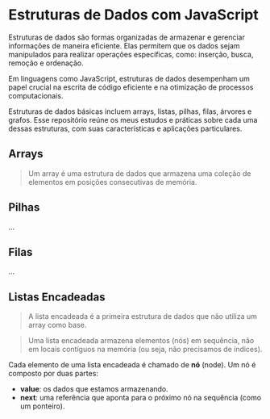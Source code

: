 # Estruturas de Dados com JavaScript

Estruturas de dados são formas organizadas de armazenar e gerenciar informações de maneira eficiente. Elas permitem que os dados sejam manipulados para realizar operações específicas, como: inserção, busca, remoção e ordenação.

Em linguagens como JavaScript, estruturas de dados desempenham um papel crucial na escrita de código eficiente e na otimização de processos computacionais.

Estruturas de dados básicas incluem arrays, listas, pilhas, filas, árvores e grafos. Esse repositório reúne os meus estudos e práticas sobre cada uma dessas estruturas, com suas características e aplicações particulares.

## Arrays
> Um array é uma estrutura de dados que armazena uma coleção de elementos em posições consecutivas de memória.

## Pilhas
...

## Filas
...

## Listas Encadeadas
> A lista encadeada é a primeira estrutura de dados que não utiliza um array como base.

> Uma lista encadeada armazena elementos (nós) em sequência, não em locais contíguos na memória (ou seja, não precisamos de índices).

Cada elemento de uma lista encadeada é chamado de **nó** (node). Um nó é composto por duas partes:
* **value**: os dados que estamos armazenando.
* **next**: uma referência que aponta para o próximo nó na sequência (como um ponteiro).